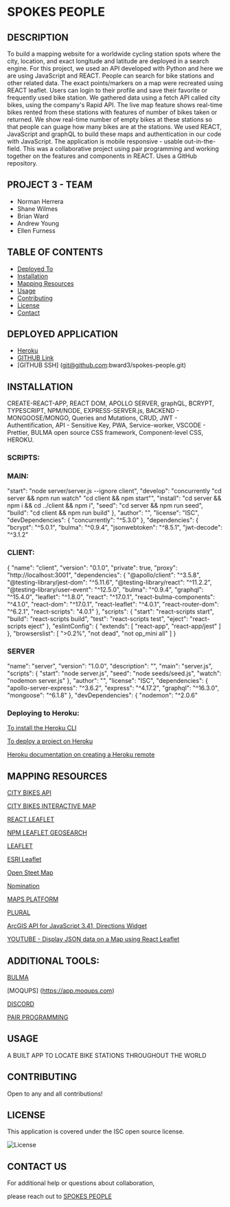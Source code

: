 # SPOKES PEOPLE

## DESCRIPTION

To build a mapping website for a worldwide cycling station spots where the city, location, and exact longitude and latitude are deployed in a search engine.   For this project, we used an API developed with Python and here we are using JavaScript and REACT.  People can search for bike stations and other related data.  The exact points/markers on a map were recreated using REACT leaflet. Users can login to their profile and save their favorite or frequently used bike station. We gathered data using a fetch API called city bikes, using the company's Rapid API. The live map feature shows real-time bikes rented from these stations with features of number of bikes taken or returned.  We show real-time number of empty bikes at these stations so that people can guage how many bikes are at the stations.  We used REACT, JavaScript and graphQL to build these maps and authentication in our code with JavaScript. The application is mobile responsive - usable out-in-the-field. This was a collaborative project using pair programming and working together on the features and components in REACT. Uses a GitHub repository.

## PROJECT 3  - TEAM

- Norman Herrera
- Shane Wilmes
- Brian Ward
- Andrew Young
- Ellen Furness


## TABLE OF CONTENTS

  - [Deployed To ](#deployed-application)
  - [Installation](#installation)
  - [Mapping Resources](#mapping-resources)
  - [Usage](#usage)
  - [Contributing](#contributing)
  - [License](#license)
  - [Contact](#contact-us)


## DEPLOYED APPLICATION

- [Heroku](https://stormy-depths-27110.herokuapp.com/)
- [GITHUB Link](https://github.com/bward3/spokes-people.git)
- [GITHUB SSH] (git@github.com:bward3/spokes-people.git)

 
## INSTALLATION

  CREATE-REACT-APP, REACT DOM, APOLLO SERVER, graphQL, BCRYPT, TYPESCRIPT, NPM/NODE, EXPRESS-SERVER.js, BACKEND - MONGOOSE/MONGO, Queries and Mutations, CRUD,
  JWT - Authentification, API - Sensitive Key, PWA, Service-worker, VSCODE - Prettier, BULMA open source CSS framework, Component-level CSS, HEROKU.


### SCRIPTS:

### MAIN:

   "start": "node server/server.js --ignore client",
    "develop": "concurrently \"cd server && npm run watch\" \"cd client && npm start\"",
    "install": "cd server && npm i && cd ../client && npm i",
    "seed": "cd server && npm run seed",
    "build": "cd client && npm run build"
  },
  "author": "",
  "license": "ISC",
  "devDependencies": {
    "concurrently": "^5.3.0"
  },
  "dependencies": {
    "bcrypt": "^5.0.1",
    "bulma": "^0.9.4",
    "jsonwebtoken": "^8.5.1",
    "jwt-decode": "^3.1.2"


### CLIENT:

  {
  "name": "client",
  "version": "0.1.0",
  "private": true,
  "proxy": "http://localhost:3001",
  "dependencies": {
    "@apollo/client": "^3.5.8",
    "@testing-library/jest-dom": "^5.11.6",
    "@testing-library/react": "^11.2.2",
    "@testing-library/user-event": "^12.5.0",
    "bulma": "^0.9.4",
    "graphql": "^15.4.0",
    "leaflet": "^1.8.0",
    "react": "^17.0.1",
    "react-bulma-components": "^4.1.0",
    "react-dom": "^17.0.1",
    "react-leaflet": "^4.0.1",
    "react-router-dom": "^6.2.1",
    "react-scripts": "4.0.1"
  },
  "scripts": {
    "start": "react-scripts start",
    "build": "react-scripts build",
    "test": "react-scripts test",
    "eject": "react-scripts eject"
  },
  "eslintConfig": {
    "extends": [
      "react-app",
      "react-app/jest"
    ]
  },
  "browserslist": [
    ">0.2%",
    "not dead",
    "not op_mini all"
  ]
}

### SERVER
  
  "name": "server",
  "version": "1.0.0",
  "description": "",
  "main": "server.js",
  "scripts": {
    "start": "node server.js",
    "seed": "node seeds/seed.js",
    "watch": "nodemon server.js"
  },
  "author": "",
  "license": "ISC",
  "dependencies": {
    "apollo-server-express": "^3.6.2",
    "express": "^4.17.2",
    "graphql": "^16.3.0",
    "mongoose": "^6.1.8"
  },
  "devDependencies": {
    "nodemon": "^2.0.6"

### Deploying to Heroku:

[To install the Heroku CLI](https://coding-boot-camp.github.io/full-stack/heroku/how-to-install-the-heroku-cli)

[To deploy a project on Heroku](https://coding-boot-camp.github.io/full-stack/heroku/heroku-deployment-guide)

[Heroku documentation on creating a Heroku remote](https://devcenter.heroku.com/articles/git#creating-a-heroku-remote)


## MAPPING RESOURCES

[CITY BIKES API](http://api.citybik.es/v2/networks/)

[CITY BIKES INTERACTIVE MAP](https://citybik.es/)

[REACT LEAFLET](https://react-leaflet.js.org/)

[NPM LEAFLET GEOSEARCH](https://www.npmjs.com/package/leaflet-geosearch)

[LEAFLET](https://leafletjs.com/)

[ESRI Leaflet](https://developers.arcgis.com/esri-leaflet/)


[Open Steet Map](https://www.openstreetmap.org/)

[Nomination](https://nominatim.openstreetmap.org/ui/search.html?q=)

[MAPS PLATFORM](https://mapsplatform.google.com/pricing/)

[PLURAL](https://www.pluralsight.com/guides/how-to-use-geolocation-call-in-reactjs)

[ArcGIS API for JavaScript 3.41, Directions Widget](https://developers.arcgis.com/javascript/3/)

[YOUTUBE - Display JSON data on a Map using React Leaflet](https://www.youtube.com/watch?v=cK7zIoC4lEY)


## ADDITIONAL TOOLS:

[BULMA](https://bulma.io/)

[MOQUPS] (https://app.moqups.com)

[DISCORD](https://discord.gg/24vM696N)

[PAIR PROGRAMMING](https://www.codementor.io/pair-programming)


## USAGE

A BUILT APP TO LOCATE BIKE STATIONS THROUGHOUT THE WORLD


## CONTRIBUTING

Open to any and all contributions!


## LICENSE

This application is covered under the ISC open source license.

![License](https://img.shields.io/badge/license-ISC-brightgreen)


## CONTACT US

For additional help or questions about collaboration, 

please reach out to [SPOKES PEOPLE](https://github.com/bward3/spokes-people)


